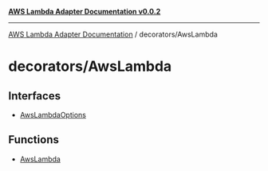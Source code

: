 [**AWS Lambda Adapter Documentation v0.0.2**](../../README.md)

***

[AWS Lambda Adapter Documentation](../../modules.md) / decorators/AwsLambda

# decorators/AwsLambda

## Interfaces

- [AwsLambdaOptions](interfaces/AwsLambdaOptions.md)

## Functions

- [AwsLambda](functions/AwsLambda.md)
